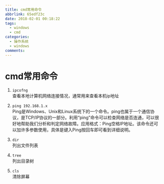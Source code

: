 ```yaml
---
title: cmd常用命令
abbrlink: 65edf23c
date: 2018-02-01 00:18:22
tags: 
  - windows
  - cmd
categories:
  - 操作系统
  - windows
comments:
---
```

# cmd常用命令
<!-- more -->
1. `ipcofng`  
 查看本地计算机网络连接情况，通常用来查看本机ip地址 

2. `ping 192.168.1.x`  
Ping是Windows、Unix和Linux系统下的一个命令。ping也属于一个通信协议，是TCP/IP协议的一部分。利用“ping”命令可以检查网络是否连通，可以很好地帮助我们分析和判定网络故障。应用格式：Ping空格IP地址。该命令还可以加许多参数使用，具体是键入Ping按回车即可看到详细说明。  

3. `dir`  
列出文件列表
4. `tree`  
列出目录树
5. `cls`  
清除屏幕
